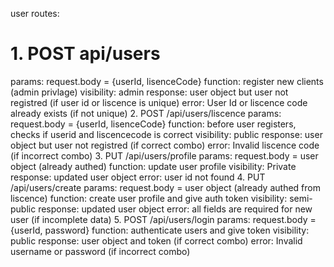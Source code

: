 user routes:
<h1>
1. POST api/users
</h1>
   params: request.body = {userId, lisenceCode}
   function: register new clients (admin privlage)
   visibility: admin
   response: user object but user not registred (if user id or liscence is unique)
   error: User Id or liscence code already exists (if not unique)
2. POST /api/users/liscence
   params: request.body = {userId, lisenceCode}
   function: before user registers, checks if userid and liscencecode is correct
   visibility: public
   response: user object but user not registred (if correct combo)
   error: Invalid liscence code (if incorrect combo)
3. PUT /api/users/profile
   params: request.body = user object (already authed)
   function: update user profile
   visibility: Private
   response: updated user object
   error: user id not found
4. PUT /api/users/create
   params: request.body = user object (already authed from liscence)
   function: create user profile and give auth token
   visibility: semi-public
   response: updated user object
   error: all fields are required for new user (if incomplete data)
5. POST /api/users/login
   params: request.body = {userId, password}
   function: authenticate users and give token
   visibility: public
   response: user object and token (if correct combo)
   error: Invalid username or password (if incorrect combo)
